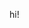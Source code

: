 hi!

<!---
aurorales/aurorales is a ✨ special ✨ repository because its `README.md` (this file) appears on your GitHub profile.
You can click the Preview link to take a look at your changes.
--->
